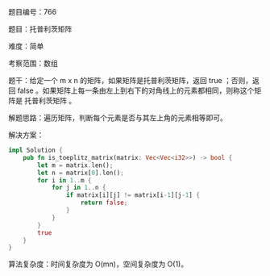 题目编号：766

题目：托普利茨矩阵

难度：简单

考察范围：数组

题干：给定一个 m x n 的矩阵，如果矩阵是托普利茨矩阵，返回 true ；否则，返回 false 。如果矩阵上每一条由左上到右下的对角线上的元素都相同，则称这个矩阵是 托普利茨矩阵 。

解题思路：遍历矩阵，判断每个元素是否与其左上角的元素相等即可。

解决方案：

```rust
impl Solution {
    pub fn is_toeplitz_matrix(matrix: Vec<Vec<i32>>) -> bool {
        let m = matrix.len();
        let n = matrix[0].len();
        for i in 1..m {
            for j in 1..n {
                if matrix[i][j] != matrix[i-1][j-1] {
                    return false;
                }
            }
        }
        true
    }
}
```

算法复杂度：时间复杂度为 O(mn)，空间复杂度为 O(1)。